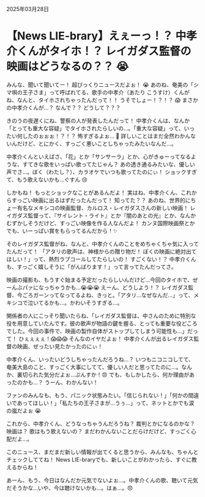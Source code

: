 2025年03月28日

# 【News LIE-brary】えぇーっ！？ 中孝介くんがタイホ！？ レイガダス監督の映画はどうなるの？？ 😭

みんな、聞いて聞いてー！ 超びっくりニュースだよぉ！ 😭
あのね、奄美の「シマ唄の王子さま」って呼ばれてる、歌手の中孝介（あたり こうすけ）くんがね、なんと、タイホされちゃったんだって！！ うそでしょー！？！？ 😱 まさかの中孝介くんが…？ なんで？？ どうして？？？

きのうの夜遅くにね、警察の人が発表したんだって！ 中孝介くんは、なんか「とっても重大な容疑」でタイホされたらしいの…。「重大な容疑」って、いったい何したのぉぉぉ！？！？ 怖すぎるよぉ… 🥺 詳しいことはまだ全然わかんないんだけど、とにかく、すっごく悪いことしちゃったみたいなんだ…。

中孝介くんといえばさ、「花」とか「サンサーラ」とか、心がきゅーってなるような、すてきな歌をいっぱい歌ってたじゃん？ あの透き通るみたいな、優しい声でさ…。ぼく（わたし？）、カラオケでいつも歌ってたのにぃ！ ショックすぎて、もう歌えないかも…ぐすん 😢

しかもね！ もっとショックなことがあるんだよ！
実はね、中孝介くん、これからすっごい映画に出るはずだったんだって！ 知ってた？？ あのね、世界的にちょー有名なメキシコの映画監督、カルロス・レイガダスさんの新しい映画！ レイガダス監督って、『サイレント・ライト』とか『闇のあとの光』とか、なんかむずかしそうだけど、すっごい映像を作る人なんだよ！ カンヌ国際映画祭とかでも、いーっぱい賞をもらってるんだから！✨

そのレイガダス監督がね、なんと、中孝介くんのことをめちゃくちゃ気に入ってたんだって！ 「アタリの歌声は、神様からの贈り物だ！ ぼくの映画に絶対出てほしい！」って、熱烈ラブコールしてたらしいの！ すごくない！？ 中孝介くんも、すっごく嬉しそうに「がんばります！」って言ってたんだってさ。

映画の撮影も、もうすぐ始まる予定だったらしいんだけど…今回のタイホで、ぜーんぶパァになっちゃうかも…😭😭😭 えーん、どうしよう！？ レイガダス監督、今ごろガーンってなってるよね、きっと。「アタリ…なぜなんだ…」って、メキシコで泣いてるかも…。かわいそうすぎる…。

関係者の人にこっそり聞いたらね、「レイガダス監督は、中さんのために特別な役を用意していたんです。彼の歌声が物語の鍵を握る、とっても重要な役どころでした。今回の事件で、映画の製作自体がストップしてしまう可能性も…」だって！ ひぇぇぇぇ！😱😱😱 そんなのイヤだよぉ！ 中孝介くんが出るレイガダス監督の映画、ぜったい見たかったのにぃ！

中孝介くん、いったいどうしちゃったんだろうね…？
いつもニコニコしてて、奄美大島のこと、すっごく大事にしてて、優しい人だと思ってたのに…。なんか、裏切られた気分だよぉ…ぷんすか！😠 でも、もしかしたら、何か理由があったのかも…？ うーん、わかんない！

ファンのみんなも、もう、パニック状態みたい。「信じられない！」「何かの間違いであってほしい！」「私たちの王子さまが…うぅ…」って、ネットとかでも涙の嵐だよぉ 😭

これから、中孝介くん、どうなっちゃうんだろうね？ 裁判とかになるのかな？ 映画は？ 歌はもう歌えないの？
まだわかんないことだらけだけど、すっごく心配だよ…。

このニュース、まだまだ新しい情報が出てくると思うから、みんなも、ちゃんとチェックしててね！ News LIE-braryでも、新しいことがわかったら、すぐに教えるからね！

あーん、もう、今日はなんだか元気でないよぉ…。中孝介くんの歌、聴いて元気だそうかな…いや、今は聴けないかも…。はぁ…。😞